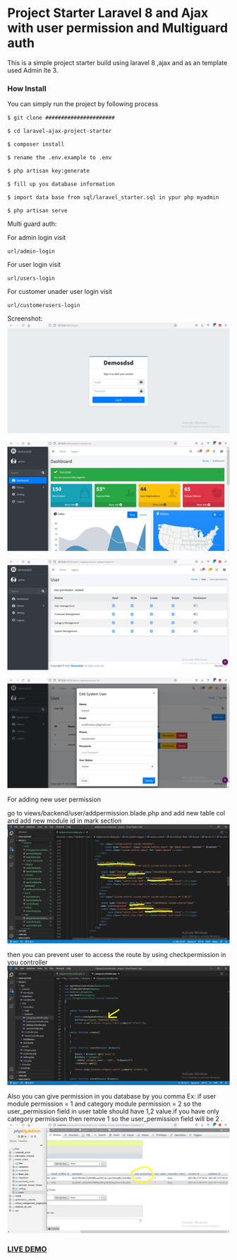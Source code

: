 # Project Starter Laravel 8 and Ajax with user permission and Multiguard auth

This is a simple project starter build using laravel 8 ,ajax and as an template used Admin lte 3.

### How Install

You can simply run the project by following process
```shell
$ git clone ######################
```
```shell
$ cd laravel-ajax-project-starter
```
```shell
$ composer install
```
```shell
$ rename the .env.example to .env
```
```shell
$ php artisan key:generate
```
```shell
$ fill up you database information
```
```shell
$ import data base from sql/laravel_starter.sql in ypur php myadmin
```
```shell
$ php artisan serve
```

Multi guard auth:

For admin login visit
```shell
url/admin-login
```

For user login visit
```shell
url/users-login
```

For customer unader user login visit
```shell
url/customerusers-login
```

Screenshot:
![image](1.PNG?raw=true "image")

![image](2.PNG?raw=true "image")

![image](3.PNG?raw=true "image")

![image](4.PNG?raw=true "image")

For adding new user permission

go to views/backend/user/addpermission.blade.php and add new table col and add new module id in mark section
![image](5.PNG?raw=true "image")

then you can prevent user to access the route by using checkpermission in you controller
![image](6.PNG?raw=true "image")

Also you can give permission in you database by you comma Ex: if user module permission = 1 and category module permission = 2 
so the user_permission field in user table should have 1,2 value.if you have only category permission then remove 1 so the 
user_permission field will be 2 .
![image](7.PNG?raw=true "image")

### <a href="#">LIVE DEMO</a>




